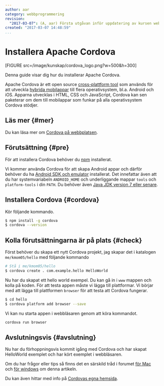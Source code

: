 ```yaml
---
author: aar
category: webbprogrammering
revision:
  "2017-03-07": (A, aar) Första utgåvan inför uppdatering av kursen webapp.
created: "2017-03-07 14:48:59"
...
```

Installera Apache Cordova
==================================

[FIGURE src=/image/kunskap/cordova_logo.png?w=500&h=300]

Denna guide visar dig hur du installerar Apache Cordova.

Apache Cordova är ett open source [cross-plattform tool](https://en.wikipedia.org/wiki/Cross-platform) som används för att utveckla [hybrida mobilappar](https://ymedialabs.com/hybrid-vs-native-mobile-apps-the-answer-is-clear/) till flera operativsystem, bl.a. Android och iOS.
Apparna utvecklas i HTML, CSS och JavaScript, Cordova kan sen paketerar om dem till mobilappar som funkar på alla operativsystem Cordova stödjer.

<!--more-->



Läs mer {#mer}
-------------------------------

Du kan läsa mer om [Cordova på webbplatsen](https://cordova.apache.org).



Förutsättning {#pre}
-------------------------------

För att installera Cordova behöver du [npm](kunskap/installera-node-och-npm) installerat.

Vi kommer använda Cordova för att skapa Android appar och därför behöver du ha [Android SDK och emulator](kunskap/installera-en-emulator-for-android) installerat. Det innefattar även att du har systemvariabeln `ANDROID_HOME` och underliggande mappar `tools` och `platform-tools` i din `PATH`.
Du behöver även [Java JDK version 7 eller senare](http://www.oracle.com/technetwork/java/javase/downloads/index.html).


Installera Cordova {#cordova}
--------------------------------------

Kör följande kommando.

```bash
$ npm install -g cordova
$ cordova --version
```



Kolla förutsättningarna är på plats {#check}
--------------------------------------
Först behöver du skapa ett nytt Cordova projekt, jag skapar det i katalogen `me/kmom05/hello` med följande kommando

```bash
# Stå i me/kmom05/hello
$ cordova create . com.example.hello HelloWorld
```

Nu har du skapat ett hello world exempel. Du kan gå in i `www` mappen och kolla på koden. För att testa appen måste vi lägga till plattformar. Vi börjar med att lägga till plattformen `browser` för att testa att Cordova fungerar.

```bash
$ cd hello
$ cordova platform add browser --save
```

Vi kan nu starta appen i webbläsaren genom att köra kommandot.

```bash
cordova run browser
```



Avslutningsvis {#avslutning}
--------------------------------------
Nu har du förhoppningsvis kommit igång med Cordova och har skapat HelloWorld exemplet och har kört exemplet i webbläsaren.

Om du har frågor eller tips så finns det en särskild tråd i forumet [för Mac](t/4903) och [för windows](t/4899) om denna artikeln.

Du kan även hittar med info på [Cordovas egna hemsida](https://cordova.apache.org/docs/en/latest/guide/cli/index.html).
